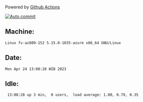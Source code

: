 Powered by [Github Actions](https://github.com/features/actions)

[![Auto commit](https://github.com/hiage/workstation/workflows/Auto%20commit/badge.svg)](https://github.com/hiage/workstation/actions?query=workflow%3A%22Auto+commit%22)

## Machine:
```
Linux fv-az809-152 5.15.0-1035-azure x86_64 GNU/Linux
```
## Date:
```
Mon Apr 24 13:08:28 WIB 2023
```
## Idle:
```
 13:08:28 up 3 min,  0 users,  load average: 1.00, 0.79, 0.35
```
